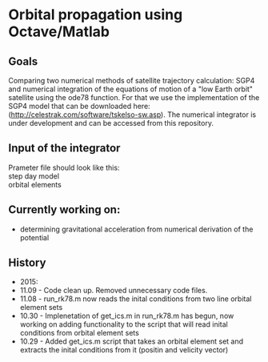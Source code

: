 # Orbital propagation using Octave/Matlab

## Goals

Comparing two numerical methods of satellite trajectory calculation: SGP4 and numerical integration of the equations of motion of a "low Earth orbit" satellite using the ode78 function. For that we use the implementation of the SGP4 model that can be downloaded here: (http://celestrak.com/software/tskelso-sw.asp). The numerical integrator is under development and can be accessed from this repository.  

## Input of the integrator

Prameter file should look like this:  
step day model  
orbital elements

## Currently working on:
* determining gravitational acceleration from numerical derivation of the potential  

## History
* 2015:
* 11.09 - Code clean up. Removed unnecessary code files.
* 11.08 - run_rk78.m now reads the inital conditions from two line orbital element sets
* 10.30 - Implenetation of get_ics.m in run_rk78.m has begun, now working on adding 
functionality to the script that will read inital conditions from orbital element sets
* 10.29 - Added get_ics.m script that takes an orbital element set and extracts
the inital conditions from it (positin and velicity vector)
